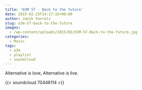 ```yaml
---
title: 'O3M 57 - Back to the future'
date: 2015-02-25T14:17:15+00:00
author: Janik Vonrotz
slug: o3m-57-back-to-the-future
images:
  - /wp-content/uploads/2015/02/O3M-57-Back-to-the-future.jpg
categories:
  - Music
tags:
  - o3m
  - playlist
  - soundcloud
---
```

Alternative is love, Alternative is live.

{{< soundcloud 70446114 >}}
